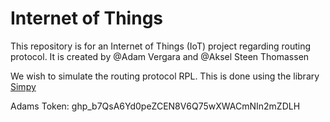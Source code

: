 # Internet of Things
This repository is for an Internet of Things (IoT) project regarding routing protocol. It is created by 
@Adam Vergara and @Aksel Steen Thomassen

We wish to simulate the routing protocol RPL. This is done using the library [Simpy](https://simpy.readthedocs.io/en/latest/)


Adams Token: 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